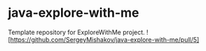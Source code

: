 # java-explore-with-me
Template repository for ExploreWithMe project.
![https://github.com/SergeyMishakov/java-explore-with-me/pull/5]
